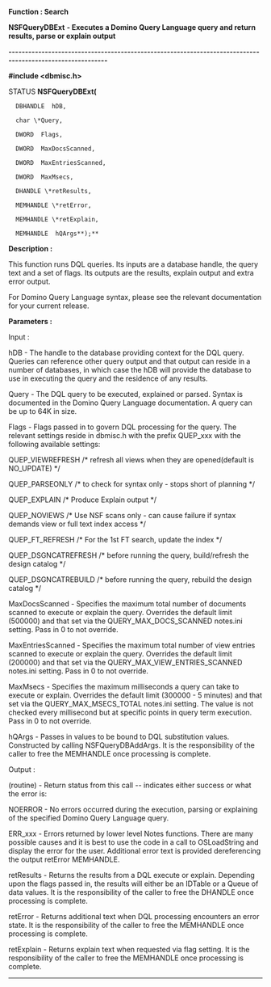 




<!--
 /\* Font Definitions \*/
 @font-face
 {font-family:"Tms Rmn";
 panose-1:2 2 6 3 4 5 5 2 3 4;}
@font-face
 {font-family:Helv;
 panose-1:2 11 6 4 2 2 2 3 2 4;}
@font-face
 {font-family:"Cambria Math";
 panose-1:2 4 5 3 5 4 6 3 2 4;}
 /\* Style Definitions \*/
 p.MsoNormal, li.MsoNormal, div.MsoNormal
 {margin-top:0cm;
 margin-right:0cm;
 margin-bottom:8.0pt;
 margin-left:0cm;
 line-height:107%;
 font-size:11.0pt;
 font-family:"Calibri",sans-serif;}
.MsoChpDefault
 {font-size:11.0pt;}
.MsoPapDefault
 {margin-bottom:8.0pt;
 line-height:107%;}
 /\* Page Definitions \*/
 @page WordSection1
 {size:612.0pt 792.0pt;
 margin:72.0pt 72.0pt 72.0pt 72.0pt;}
div.WordSection1
 {page:WordSection1;}
-->




 


**Function : Search**



**NSFQueryDBExt** **- Executes
a Domino Query Language query and return results, parse or explain output**


**----------------------------------------------------------------------------------------------------------**



**#include <dbmisc.h>**



STATUS **NSFQueryDBExt(**  

      DBHANDLE  hDB,  

      char \*Query,  

      DWORD  Flags,  

      DWORD  MaxDocsScanned,  

      DWORD  MaxEntriesScanned,  

      DWORD  MaxMsecs,  

      DHANDLE \*retResults,  

      MEMHANDLE \*retError,  

      MEMHANDLE \*retExplain,  

      MEMHANDLE  hQArgs**);**



**Description :**



This
function runs DQL queries.  Its inputs are a database handle, the query text
and a set of flags.  Its outputs are the results, explain output and extra
error output.


 


For Domino
Query Language syntax, please see the relevant documentation for your current
release.


 


**Parameters :**



Input :  

hDB  -  The handle to the database providing context for the DQL query. 
Queries can reference other query output and that output can reside in a number
of databases, in which case the hDB will provide the database to use in
executing the query and the residence of any results.  

  

Query  -  The DQL query to be executed, explained or parsed.  Syntax is
documented in the Domino Query Language documentation.  A query can be up to
64K in size.  

  

Flags  -  Flags passed in to govern DQL processing for the query.  The relevant
settings reside in dbmisc.h with the prefix QUEP\_xxx with the following
available settings:  

  

QUEP\_VIEWREFRESH        /\* refresh all views when they are opened(default is
NO\_UPDATE) \*/  

QUEP\_PARSEONLY                    /\* to check for syntax only - stops short of
planning \*/  

QUEP\_EXPLAIN                                 /\* Produce Explain output \*/  

QUEP\_NOVIEWS                               /\* Use NSF scans only  - can cause
failure if syntax demands view or full text index access \*/  

QUEP\_FT\_REFRESH         /\* For the 1st FT search, update the index \*/  

QUEP\_DSGNCATREFRESH   /\* before running the query, build/refresh the design
catalog \*/  

QUEP\_DSGNCATREBUILD     /\* before running the query, rebuild the design catalog
\*/  

  

MaxDocsScanned  -  Specifies the maximum total number of documents scanned to
execute or explain the query.  Overrides the default limit (500000) and that
set via the QUERY\_MAX\_DOCS\_SCANNED notes.ini setting.  Pass in 0 to not
override.  

  

MaxEntriesScanned  -  Specifies the maximum total number of view entries
scanned to execute or explain the query.  Overrides the default limit (200000)
and that set via the QUERY\_MAX\_VIEW\_ENTRIES\_SCANNED notes.ini setting.  Pass in
0 to not override.  

  

MaxMsecs  -  Specifies the maximum milliseconds a query can take to execute or
explain.  Overrides the default limit (300000 - 5 minutes) and that set via the
QUERY\_MAX\_MSECS\_TOTAL notes.ini setting.  The value is not checked every
millisecond but at specific points in query term execution.  Pass in 0 to not
override.  

  

hQArgs  -  Passes in values to be bound to DQL substitution values. 
Constructed by calling NSFQueryDBAddArgs.  It is the responsibility of the
caller to free the MEMHANDLE once processing is complete.  

  




Output :  

(routine)  -  Return status from this call -- indicates either success or what
the error is:  

  

NOERROR - No errors occurred during the execution, parsing or explaining of the
specified Domino Query Language query.  

ERR\_xxx - Errors returned by lower level Notes functions.  There are many
possible causes and it is best to use the code in a call to OSLoadString and
display the error for the user.   Additional error text is provided
dereferencing the output retError MEMHANDLE.  

  

  

retResults  -  Returns the results from a DQL execute or explain.  Depending
upon the flags passed in, the results will either be an IDTable or a Queue of
data values.  It is the responsibility of the caller to free the DHANDLE once
processing is complete.  

  

retError  -  Returns additional text when DQL processing encounters an error
state.   It is the responsibility of the caller to free the MEMHANDLE once
processing is complete.  

  

retExplain  -  Returns explain text when requested via flag setting.   It is
the responsibility of the caller to free the MEMHANDLE once processing is
complete.  

  




 




----------------------------------------------------------------------------------------------------------


 





